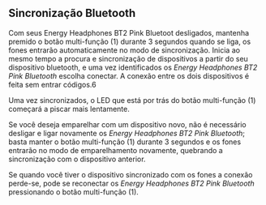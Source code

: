 ## Sincronização Bluetooth 

Com seus Energy Headphones BT2 Pink Bluetoot desligados, mantenha premido o botão multi-função (1) durante 3 segundos quando se liga, os fones entrarão automaticamente no modo de sincronização. 
Inicia ao mesmo tempo a procura e sincronização de dispositivos a partir do seu dispositivo bluetooth, e uma vez identificados os *Energy Headphones BT2 Pink Bluetooth* escolha conectar. A conexão entre os dois dispositivos é feita sem entrar códigos.6 

Uma vez sincronizados, o LED que está por trás do botão multi-função (1) começará a piscar mais lentamente. 

Se você deseja emparelhar com um dispositivo novo, não é necessário desligar e ligar novamente os *Energy Headphones BT2 Pink Bluetooth*; basta manter o botão multi-função (1) durante 3 segundos e os fones entrarão no modo de emparelhamento novamente, quebrando a sincronização com o dispositivo anterior. 

Se quando você tiver o dispositivo sincronizado com os fones a conexão perde-se, pode se reconectar os *Energy Headphones BT2 Pink Bluetooth* pressionando o botão multi-função (1). 
